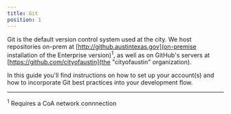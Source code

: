 ```yaml
---
title: Git
position: 1
---
```


Git is the default version control system used at the city. We host repositories on-prem at [http://github.austintexas.gov](on-premise installation of the Enterprise version)<sup>1</sup>, as well as on GitHub's servers at [https://github.com/cityofaustin](the "cityofaustin" organization).

In this guide you'll find instructions on how to set up your account(s) and how to incorporate Git best practices into your development flow.

---

<sup>1</sup> Requires a CoA network connnection